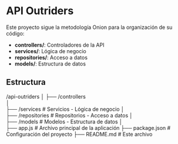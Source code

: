 # API Outriders

Este proyecto sigue la metodología Onion para la organización de su código:

- **controllers/**: Controladores de la API
- **services/**: Lógica de negocio
- **repositories/**: Acceso a datos
- **models/**: Estructura de datos

## Estructura

/api-outriders
│
├── /controllers     
│   
├── /services        # Servicios - Lógica de negocio
│   
├── /repositories    # Repositorios - Acceso a datos
│   
├── /models          # Modelos - Estructura de datos
│   
├── app.js           # Archivo principal de la aplicación
├── package.json     # Configuración del proyecto
├── README.md        # Este archivo 